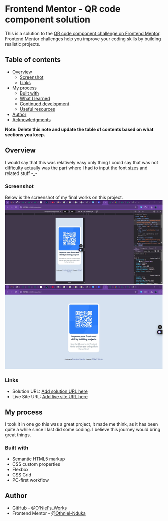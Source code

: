 # Frontend Mentor - QR code component solution

This is a solution to the [QR code component challenge on Frontend Mentor](https://www.frontendmentor.io/challenges/qr-code-component-iux_sIO_H). Frontend Mentor challenges help you improve your coding skills by building realistic projects. 

## Table of contents

- [Overview](#overview)
  - [Screenshot](#screenshot)
  - [Links](#links)
- [My process](#my-process)
  - [Built with](#built-with)
  - [What I learned](#what-i-learned)
  - [Continued development](#continued-development)
  - [Useful resources](#useful-resources)
- [Author](#author)
- [Acknowledgments](#acknowledgments)

**Note: Delete this note and update the table of contents based on what sections you keep.**

## Overview

I would say that this was relatively easy only thing I could say that was not difficulty actually was the part 
where I had to input the font sizes and related stuff -_-

### Screenshot
Below is the screenshot of my final works on this project.
![](./images/myFinalWork_ScreenshotMobile.jpg)
![](./images/myFinalWork_ScreenshotPC.jpg)



### Links

- Solution URL: [Add solution URL here](https://your-solution-url.com)
- Live Site URL: [Add live site URL here](https://your-live-site-url.com)

## My process
I took it in one go this was a great project, it made me think, as it has been quite a while since I last did some coding. I believe this journey would bring great things.

### Built with

- Semantic HTML5 markup
- CSS custom properties
- Flexbox
- CSS Grid
- PC-first workflow


## Author
- GitHub - [@O'Niel's_Works](https://github.com/Othniel-Nduka)
- Frontend Mentor - [@Othniel-Nduka](https://www.frontendmentor.io/profile/Othniel-Nduka)

